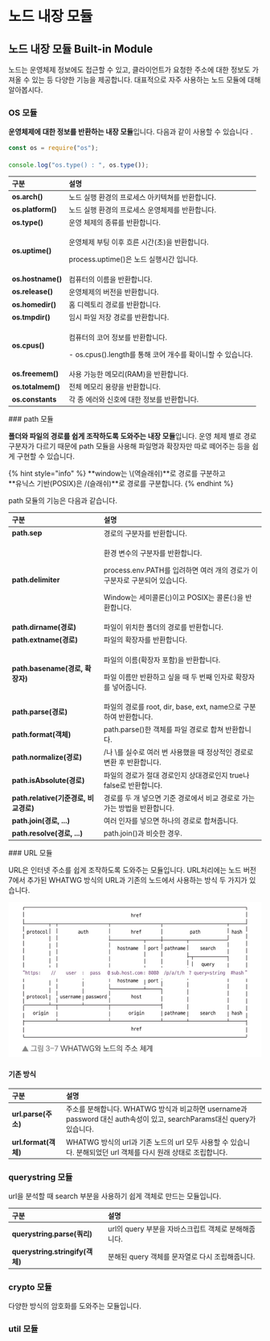 # 노드 내장 모듈

## 노드 내장 모듈 Built-in Module

 노드는 운영체제 정보에도 접근할 수 있고, 클라이언트가 요청한 주소에 대한 정보도 가져올 수 있는 등 다양한 기능을 제공합니다. 대표적으로 자주  사용하는 노드 모듈에 대해 알아봅시다. 

###  OS 모듈

 **운영체제에 대한 정보를 반환하는 내장 모듈**입니다. 다음과 같이 사용할 수 있습니다 .

```javascript
const os = require("os");

console.log("os.type() : ", os.type());
```

<table>
  <thead>
    <tr>
      <th style="text-align:left">&#xAD6C;&#xBD84;</th>
      <th style="text-align:left">&#xC124;&#xBA85;</th>
    </tr>
  </thead>
  <tbody>
    <tr>
      <td style="text-align:left"><b>os.arch()</b>
      </td>
      <td style="text-align:left">&#xB178;&#xB4DC; &#xC2E4;&#xD589; &#xD658;&#xACBD;&#xC758; &#xD504;&#xB85C;&#xC138;&#xC2A4;
        &#xC544;&#xD0A4;&#xD14D;&#xCCD0;&#xB97C; &#xBC18;&#xD658;&#xD569;&#xB2C8;&#xB2E4;.</td>
    </tr>
    <tr>
      <td style="text-align:left"><b>os.platform() </b>
      </td>
      <td style="text-align:left">&#xB178;&#xB4DC; &#xC2E4;&#xD589; &#xD658;&#xACBD;&#xC758; &#xD504;&#xB85C;&#xC138;&#xC2A4;
        &#xC6B4;&#xC601;&#xCCB4;&#xC81C;&#xB97C; &#xBC18;&#xD658;&#xD569;&#xB2C8;&#xB2E4;.</td>
    </tr>
    <tr>
      <td style="text-align:left"><b>os.type() </b>
      </td>
      <td style="text-align:left">&#xC6B4;&#xC601; &#xCCB4;&#xC81C;&#xC758; &#xC885;&#xB958;&#xB97C; &#xBC18;&#xD658;&#xD569;&#xB2C8;&#xB2E4;.</td>
    </tr>
    <tr>
      <td style="text-align:left"><b>os.uptime()</b>
      </td>
      <td style="text-align:left">
        <p>&#xC6B4;&#xC601;&#xCCB4;&#xC81C; &#xBD80;&#xD305; &#xC774;&#xD6C4; &#xD750;&#xB978;
          &#xC2DC;&#xAC04;(&#xCD08;)&#xC744; &#xBC18;&#xD658;&#xD569;&#xB2C8;&#xB2E4;.</p>
        <p>process.uptime()&#xC740; &#xB178;&#xB4DC; &#xC2E4;&#xD589;&#xC2DC;&#xAC04;
          &#xC785;&#xB2C8;&#xB2E4;.</p>
      </td>
    </tr>
    <tr>
      <td style="text-align:left"><b>os.hostname()</b>
      </td>
      <td style="text-align:left">&#xCEF4;&#xD4E8;&#xD130;&#xC758; &#xC774;&#xB984;&#xC744; &#xBC18;&#xD658;&#xD569;&#xB2C8;&#xB2E4;.</td>
    </tr>
    <tr>
      <td style="text-align:left"><b>os.release() </b>
      </td>
      <td style="text-align:left">&#xC6B4;&#xC601;&#xCCB4;&#xC81C;&#xC758; &#xBC84;&#xC804;&#xC744; &#xBC18;&#xD658;&#xD569;&#xB2C8;&#xB2E4;.</td>
    </tr>
    <tr>
      <td style="text-align:left"><b>os.homedir()</b>
      </td>
      <td style="text-align:left">&#xD648; &#xB514;&#xB809;&#xD1A0;&#xB9AC; &#xACBD;&#xB85C;&#xB97C; &#xBC18;&#xD658;&#xD569;&#xB2C8;&#xB2E4;.</td>
    </tr>
    <tr>
      <td style="text-align:left"><b>os.tmpdir()</b>
      </td>
      <td style="text-align:left">&#xC784;&#xC2DC; &#xD30C;&#xC77C; &#xC800;&#xC7A5; &#xACBD;&#xB85C;&#xB97C;
        &#xBC18;&#xD658;&#xD569;&#xB2C8;&#xB2E4;.</td>
    </tr>
    <tr>
      <td style="text-align:left"><b>os.cpus()</b>
      </td>
      <td style="text-align:left">
        <p>&#xCEF4;&#xD4E8;&#xD130;&#xC758; &#xCF54;&#xC5B4; &#xC815;&#xBCF4;&#xB97C;
          &#xBC18;&#xD658;&#xD569;&#xB2C8;&#xB2E4;.</p>
        <p>- os.cpus().length&#xB97C; &#xD1B5;&#xD574; &#xCF54;&#xC5B4; &#xAC1C;&#xC218;&#xB97C;
          &#xD655;&#xC774;&#xB2C8;&#xD560; &#xC218; &#xC788;&#xC2B5;&#xB2C8;&#xB2E4;.</p>
      </td>
    </tr>
    <tr>
      <td style="text-align:left"><b>os.freemem()</b>
      </td>
      <td style="text-align:left">&#xC0AC;&#xC6A9; &#xAC00;&#xB2A5;&#xD55C; &#xBA54;&#xBAA8;&#xB9AC;(RAM)&#xC744;
        &#xBC18;&#xD658;&#xD569;&#xB2C8;&#xB2E4;.</td>
    </tr>
    <tr>
      <td style="text-align:left"><b>os.totalmem()</b>
      </td>
      <td style="text-align:left">&#xC804;&#xCCB4; &#xBA54;&#xBAA8;&#xB9AC; &#xC6A9;&#xB7C9;&#xC744; &#xBC18;&#xD658;&#xD569;&#xB2C8;&#xB2E4;.</td>
    </tr>
    <tr>
      <td style="text-align:left"><b>os.constants</b>
      </td>
      <td style="text-align:left">&#xAC01; &#xC885; &#xC5D0;&#xB7EC;&#xC640; &#xC2E0;&#xD638;&#xC5D0; &#xB300;&#xD55C;
        &#xC815;&#xBCF4;&#xB97C; &#xBC18;&#xD658;&#xD569;&#xB2C8;&#xB2E4;.</td>
    </tr>
  </tbody>
</table>### path 모듈

 **폴더와 파일의 경로를 쉽게 조작하도록 도와주는 내장 모듈**입니다. 운영 체제 별로 경로 구분자가 다르기 때문에  path 모듈을 사용해 파일명과 확장자만 따로 떼어주는 등을 쉽게 구현할 수 있습니다. 

{% hint style="info" %}
**window는 \\(역슬래쉬\)**로 경로를 구분하고  
**유닉스 기반\(POSIX\)은 /\(슬래쉬\)**로 경로를 구분합니다. 
{% endhint %}

 path 모듈의 기능은 다음과 같습니다. 

<table>
  <thead>
    <tr>
      <th style="text-align:left">&#xAD6C;&#xBD84;</th>
      <th style="text-align:left">&#xC124;&#xBA85;</th>
    </tr>
  </thead>
  <tbody>
    <tr>
      <td style="text-align:left"><b>path.sep</b>
      </td>
      <td style="text-align:left">&#xACBD;&#xB85C;&#xC758; &#xAD6C;&#xBD84;&#xC790;&#xB97C; &#xBC18;&#xD658;&#xD569;&#xB2C8;&#xB2E4;.</td>
    </tr>
    <tr>
      <td style="text-align:left"><b>path.delimiter</b>
      </td>
      <td style="text-align:left">
        <p>&#xD658;&#xACBD; &#xBCC0;&#xC218;&#xC758; &#xAD6C;&#xBD84;&#xC790;&#xB97C;
          &#xBC18;&#xD658;&#xD569;&#xB2C8;&#xB2E4;.</p>
        <p>process.env.PATH&#xB97C; &#xC785;&#xB824;&#xD558;&#xBA74; &#xC5EC;&#xB7EC;
          &#xAC1C;&#xC758; &#xACBD;&#xB85C;&#xAC00; &#xC774; &#xAD6C;&#xBD84;&#xC790;&#xB85C;
          &#xAD6C;&#xBD84;&#xB418;&#xC5B4; &#xC788;&#xC2B5;&#xB2C8;&#xB2E4;.</p>
        <p>Window&#xB294; &#xC138;&#xBBF8;&#xCF5C;&#xB860;(;)&#xC774;&#xACE0; POSIX&#xB294;
          &#xCF5C;&#xB860;(:)&#xC744; &#xBC18;&#xD658;&#xD569;&#xB2C8;&#xB2E4;.</p>
      </td>
    </tr>
    <tr>
      <td style="text-align:left"><b>path.dirname(&#xACBD;&#xB85C;)</b>
      </td>
      <td style="text-align:left">&#xD30C;&#xC77C;&#xC774; &#xC704;&#xCE58;&#xD55C; &#xD3F4;&#xB354;&#xC758;
        &#xACBD;&#xB85C;&#xB97C; &#xBC18;&#xD658;&#xD569;&#xB2C8;&#xB2E4;.</td>
    </tr>
    <tr>
      <td style="text-align:left"><b>path.extname(&#xACBD;&#xB85C;)</b>
      </td>
      <td style="text-align:left">&#xD30C;&#xC77C;&#xC758; &#xD655;&#xC7A5;&#xC790;&#xB97C; &#xBC18;&#xD658;&#xD569;&#xB2C8;&#xB2E4;.</td>
    </tr>
    <tr>
      <td style="text-align:left"><b>path.basename(&#xACBD;&#xB85C;, &#xD655;&#xC7A5;&#xC790;) </b>
      </td>
      <td style="text-align:left">
        <p>&#xD30C;&#xC77C;&#xC758; &#xC774;&#xB984;(&#xD655;&#xC7A5;&#xC790; &#xD3EC;&#xD568;)&#xC744;
          &#xBC18;&#xD658;&#xD569;&#xB2C8;&#xB2E4;.</p>
        <p>&#xD30C;&#xC77C; &#xC774;&#xB984;&#xB9CC; &#xBC18;&#xD658;&#xD558;&#xACE0;
          &#xC2F6;&#xC744; &#xB54C; &#xB450; &#xBC88;&#xC9F8; &#xC778;&#xC790;&#xB85C;
          &#xD655;&#xC7A5;&#xC790;&#xB97C; &#xB123;&#xC5B4;&#xC90D;&#xB2C8;&#xB2E4;.</p>
      </td>
    </tr>
    <tr>
      <td style="text-align:left"><b>path.parse(&#xACBD;&#xB85C;) </b>
      </td>
      <td style="text-align:left">&#xD30C;&#xC77C;&#xC758; &#xACBD;&#xB85C;&#xB97C; root, dir, base, ext,
        name&#xC73C;&#xB85C; &#xAD6C;&#xBD84;&#xD558;&#xC5EC; &#xBC18;&#xD658;&#xD569;&#xB2C8;&#xB2E4;.</td>
    </tr>
    <tr>
      <td style="text-align:left"><b>path.format(&#xAC1D;&#xCCB4;) </b>
      </td>
      <td style="text-align:left">path.parse()&#xD55C; &#xAC1D;&#xCCB4;&#xB97C; &#xD30C;&#xC77C; &#xACBD;&#xB85C;&#xB85C;
        &#xD569;&#xCCD0; &#xBC18;&#xD658;&#xD569;&#xB2C8;&#xB2E4;.</td>
    </tr>
    <tr>
      <td style="text-align:left"><b>path.normalize(&#xACBD;&#xB85C;) </b>
      </td>
      <td style="text-align:left">/&#xB098; \&#xB97C; &#xC2E4;&#xC218;&#xB85C; &#xC5EC;&#xB7EC; &#xBC88;
        &#xC0AC;&#xC6A9;&#xD588;&#xC744; &#xB54C; &#xC815;&#xC0C1;&#xC801;&#xC778;
        &#xACBD;&#xB85C;&#xB85C; &#xBCC0;&#xD658; &#xD6C4; &#xBC18;&#xD658;&#xD569;&#xB2C8;&#xB2E4;.</td>
    </tr>
    <tr>
      <td style="text-align:left"><b>path.isAbsolute(&#xACBD;&#xB85C;) </b>
      </td>
      <td style="text-align:left">&#xD30C;&#xC77C;&#xC758; &#xACBD;&#xB85C;&#xAC00; &#xC808;&#xB300; &#xACBD;&#xB85C;&#xC778;&#xC9C0;
        &#xC0C1;&#xB300;&#xACBD;&#xB85C;&#xC778;&#xC9C0; true&#xB098; false&#xB85C;
        &#xBC18;&#xD658;&#xD569;&#xB2C8;&#xB2E4;.</td>
    </tr>
    <tr>
      <td style="text-align:left"><b>path.relative(&#xAE30;&#xC900;&#xACBD;&#xB85C;, &#xBE44;&#xAD50;&#xACBD;&#xB85C;) </b>
      </td>
      <td style="text-align:left">&#xACBD;&#xB85C;&#xB97C; &#xB450; &#xAC1C; &#xB123;&#xC73C;&#xBA74; &#xAE30;&#xC900;
        &#xACBD;&#xB85C;&#xC5D0;&#xC11C; &#xBE44;&#xAD50; &#xACBD;&#xB85C;&#xB85C;
        &#xAC00;&#xB294; &#xAC00;&#xB294; &#xBC29;&#xBC95;&#xC744; &#xBC18;&#xD658;&#xD569;&#xB2C8;&#xB2E4;.</td>
    </tr>
    <tr>
      <td style="text-align:left"><b>path.join(&#xACBD;&#xB85C;, ...) </b>
      </td>
      <td style="text-align:left">&#xC5EC;&#xB7EC; &#xC778;&#xC790;&#xB97C; &#xB123;&#xC73C;&#xBA74; &#xD558;&#xB098;&#xC758;
        &#xACBD;&#xB85C;&#xB85C; &#xD569;&#xCCD0;&#xC90D;&#xB2C8;&#xB2E4;.</td>
    </tr>
    <tr>
      <td style="text-align:left"><b>path.resolve(&#xACBD;&#xB85C;, ...) </b>
      </td>
      <td style="text-align:left">path.join()&#xACFC; &#xBE44;&#xC2B7;&#xD55C; &#xACBD;&#xC6B0;.</td>
    </tr>
  </tbody>
</table>### URL 모듈 

URL은 인터넷 주소를 쉽게 조작하도록 도와주는 모듈입니다. URL처리에는 노드 버전 7에서 추가된 WHATWG 방식의 URL과 기존의 노드에서 사용하는 방식 두 가지가 있습니다. 

![URL &#xCCB4;&#xACC4;](../../.gitbook/assets/kakaotalk_photo_2019-10-08-18-06-10.jpeg)

#### 기존 방식 

| 구분  | 설명  |
| :--- | :--- |
| **url.parse\(주소\)**  | 주소를 분해합니다. WHATWG 방식과 비교하면 username과 password 대신 auth속성이 있고, searchParams대신 query가 있습니다.  |
| **url.format\(객체\)** | WHATWG 방식의 url과 기존 노드의 url 모두 사용할 수 있습니다. 분해되었던 url 객체를 다시 원래 상태로 조립합니다.  |

### querystring 모듈

 url을 분석할 때 search 부분을 사용하기 쉽게 객체로 만드는 모듈입니다. 

| 구분  | 설명  |
| :--- | :--- |
| **querystring.parse\(쿼리\)**  | url의 query 부분을 자바스크립트 객체로 분해해줍니다.  |
| **querystring.stringify\(객체\)** | 분해된 query 객체를 문자열로 다시 조립해줍니다.  |

### crypto 모듈

 다양한 방식의 암호화를 도와주는 모듈입니다. 

### util 모듈 

###  

